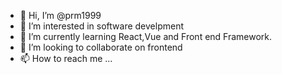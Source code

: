 - 👋 Hi, I’m @prm1999
- 👀 I’m interested in software develpment
- 🌱 I’m currently learning React,Vue and Front end Framework.
- 💞️ I’m looking to collaborate on  frontend
- 📫 How to reach me ...

<!---
prm1999/prm1999 is a ✨ special ✨ repository because its `README.md` (this file) appears on your GitHub profile.
You can click the Preview link to take a look at your changes.
--->
